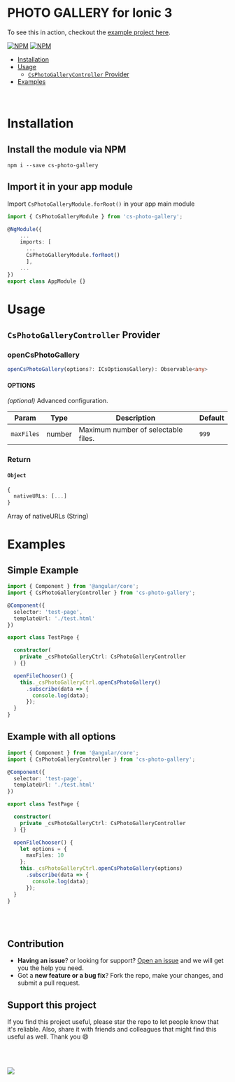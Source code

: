 # PHOTO GALLERY for Ionic 3

To see this in action, checkout the [example project here](https://github.com/edu526/cs-photo-gallery-example).


[![NPM](https://nodei.co/npm/cs-photo-gallery.png?stars&downloads)](https://nodei.co/npm/cs-photo-gallery/)
[![NPM](https://nodei.co/npm-dl/cs-photo-gallery.png?months=6&height=2)](https://nodei.co/npm/cs-photo-gallery/)

- [Installation](#installation)
- [Usage](#usage)
  - [`CsPhotoGalleryController` Provider](#cs-photo-gallery-controller-provider)
- [Examples](#examples)

<br>

# Installation
## Install the module via NPM
```shell
npm i --save cs-photo-gallery
```
## Import it in your app module

Import `CsPhotoGalleryModule.forRoot()` in your app main module

```ts
import { CsPhotoGalleryModule } from 'cs-photo-gallery';

@NgModule({
    ...
    imports: [
      ...
      CsPhotoGalleryModule.forRoot()
      ],
    ...
})
export class AppModule {}
```

# Usage

## `CsPhotoGalleryController` Provider

### openCsPhotoGallery
```ts
openCsPhotoGallery(options?: ICsOptionsGallery): Observable<any>
```
#### OPTIONS

_(optional)_ Advanced configuration.

Param | Type | Description | Default
--- | --- | --- | ---
`maxFiles` | number | Maximum number of selectable files. | `999`

### Return

#### `Object`
```ts
{
  nativeURLs: [...]
}
```
Array of nativeURLs (String)
# Examples
## Simple Example
```ts
import { Component } from '@angular/core';
import { CsPhotoGalleryController } from 'cs-photo-gallery';

@Component({
  selector: 'test-page',
  templateUrl: './test.html'
})

export class TestPage {

  constructor(
    private _csPhotoGalleryCtrl: CsPhotoGalleryController
  ) {}

  openFileChooser() {
    this._csPhotoGalleryCtrl.openCsPhotoGallery()
      .subscribe(data => {
        console.log(data);
      });
  }
}
```
## Example with all options
```ts
import { Component } from '@angular/core';
import { CsPhotoGalleryController } from 'cs-photo-gallery';

@Component({
  selector: 'test-page',
  templateUrl: './test.html'
})

export class TestPage {

  constructor(
    private _csPhotoGalleryCtrl: CsPhotoGalleryController
  ) {}

  openFileChooser() {
    let options = {
      maxFiles: 10
    };
    this._csPhotoGalleryCtrl.openCsPhotoGallery(options)
      .subscribe(data => {
        console.log(data);
      });
  }
}
```
<br><br>
## Contribution
- **Having an issue**? or looking for support? [Open an issue](https://github.com/edu526/cs-photo-gallery/issues/new) and we will get you the help you need.
- Got a **new feature or a bug fix**? Fork the repo, make your changes, and submit a pull request.

## Support this project
If you find this project useful, please star the repo to let people know that it's reliable. Also, share it with friends and colleagues that might find this useful as well. Thank you :smile:

<br><br>

[![](https://www.paypalobjects.com/en_US/i/btn/btn_donateCC_LG.gif)](https://www.paypal.me/EduardoDelaCruzRojas)
